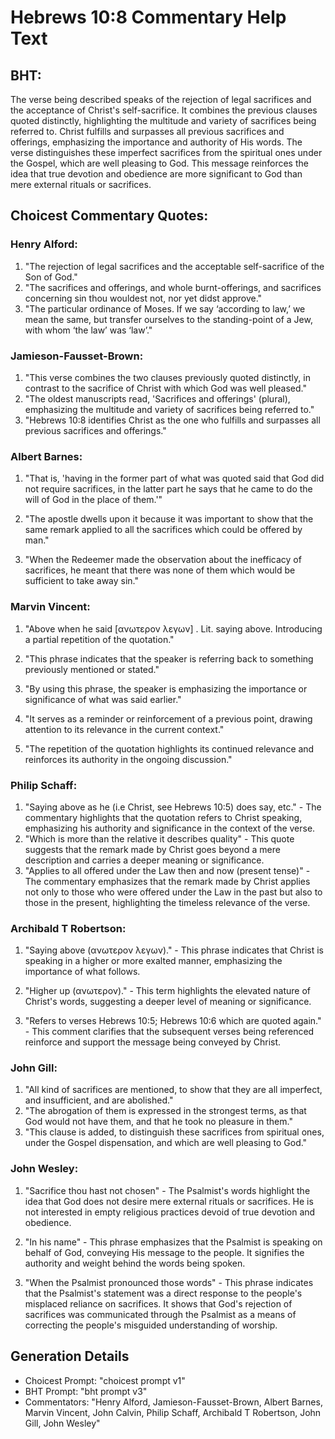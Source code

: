 # Hebrews 10:8 Commentary Help Text

## BHT:
The verse being described speaks of the rejection of legal sacrifices and the acceptance of Christ's self-sacrifice. It combines the previous clauses quoted distinctly, highlighting the multitude and variety of sacrifices being referred to. Christ fulfills and surpasses all previous sacrifices and offerings, emphasizing the importance and authority of His words. The verse distinguishes these imperfect sacrifices from the spiritual ones under the Gospel, which are well pleasing to God. This message reinforces the idea that true devotion and obedience are more significant to God than mere external rituals or sacrifices.

## Choicest Commentary Quotes:
### Henry Alford:
1. "The rejection of legal sacrifices and the acceptable self-sacrifice of the Son of God."
2. "The sacrifices and offerings, and whole burnt-offerings, and sacrifices concerning sin thou wouldest not, nor yet didst approve."
3. "The particular ordinance of Moses. If we say ‘according to law,’ we mean the same, but transfer ourselves to the standing-point of a Jew, with whom ‘the law’ was ‘law’."

### Jamieson-Fausset-Brown:
1. "This verse combines the two clauses previously quoted distinctly, in contrast to the sacrifice of Christ with which God was well pleased."
2. "The oldest manuscripts read, 'Sacrifices and offerings' (plural), emphasizing the multitude and variety of sacrifices being referred to."
3. "Hebrews 10:8 identifies Christ as the one who fulfills and surpasses all previous sacrifices and offerings."

### Albert Barnes:
1. "That is, 'having in the former part of what was quoted said that God did not require sacrifices, in the latter part he says that he came to do the will of God in the place of them.'"

2. "The apostle dwells upon it because it was important to show that the same remark applied to all the sacrifices which could be offered by man."

3. "When the Redeemer made the observation about the inefficacy of sacrifices, he meant that there was none of them which would be sufficient to take away sin."

### Marvin Vincent:
1. "Above when he said [ανωτερον λεγων] . Lit. saying above. Introducing a partial repetition of the quotation."

2. "This phrase indicates that the speaker is referring back to something previously mentioned or stated."

3. "By using this phrase, the speaker is emphasizing the importance or significance of what was said earlier."

4. "It serves as a reminder or reinforcement of a previous point, drawing attention to its relevance in the current context."

5. "The repetition of the quotation highlights its continued relevance and reinforces its authority in the ongoing discussion."

### Philip Schaff:
1. "Saying above as he (i.e Christ, see Hebrews 10:5) does say, etc." - The commentary highlights that the quotation refers to Christ speaking, emphasizing his authority and significance in the context of the verse.
2. "Which is more than the relative it describes quality" - This quote suggests that the remark made by Christ goes beyond a mere description and carries a deeper meaning or significance.
3. "Applies to all offered under the Law then and now (present tense)" - The commentary emphasizes that the remark made by Christ applies not only to those who were offered under the Law in the past but also to those in the present, highlighting the timeless relevance of the verse.

### Archibald T Robertson:
1. "Saying above (ανωτερον λεγων)." - This phrase indicates that Christ is speaking in a higher or more exalted manner, emphasizing the importance of what follows.

2. "Higher up (ανωτερον)." - This term highlights the elevated nature of Christ's words, suggesting a deeper level of meaning or significance.

3. "Refers to verses Hebrews 10:5; Hebrews 10:6 which are quoted again." - This comment clarifies that the subsequent verses being referenced reinforce and support the message being conveyed by Christ.

### John Gill:
1. "All kind of sacrifices are mentioned, to show that they are all imperfect, and insufficient, and are abolished."
2. "The abrogation of them is expressed in the strongest terms, as that God would not have them, and that he took no pleasure in them."
3. "This clause is added, to distinguish these sacrifices from spiritual ones, under the Gospel dispensation, and which are well pleasing to God."

### John Wesley:
1. "Sacrifice thou hast not chosen" - The Psalmist's words highlight the idea that God does not desire mere external rituals or sacrifices. He is not interested in empty religious practices devoid of true devotion and obedience.

2. "In his name" - This phrase emphasizes that the Psalmist is speaking on behalf of God, conveying His message to the people. It signifies the authority and weight behind the words being spoken.

3. "When the Psalmist pronounced those words" - This phrase indicates that the Psalmist's statement was a direct response to the people's misplaced reliance on sacrifices. It shows that God's rejection of sacrifices was communicated through the Psalmist as a means of correcting the people's misguided understanding of worship.


## Generation Details
- Choicest Prompt: "choicest prompt v1"
- BHT Prompt: "bht prompt v3"
- Commentators: "Henry Alford, Jamieson-Fausset-Brown, Albert Barnes, Marvin Vincent, John Calvin, Philip Schaff, Archibald T Robertson, John Gill, John Wesley"
